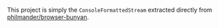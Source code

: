This project is simply the `ConsoleFormattedStream` extracted directly from [philmander/browser-bunyan](https://github.com/philmander/browser-bunyan).

